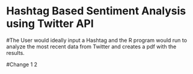 # Hashtag Based Sentiment Analysis using Twitter API

#The User would ideally input a Hashtag and the R program would run to analyze the most recent data from Twitter and creates a pdf with the results. 

#Change 1 2 